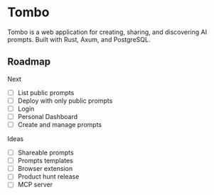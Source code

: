 # Tombo

Tombo is a web application for creating, sharing, and discovering AI prompts. Built with Rust, Axum, and PostgreSQL.

## Roadmap

Next
- [ ] List public prompts
- [ ] Deploy with only public prompts
- [ ] Login
- [ ] Personal Dashboard
- [ ] Create and manage prompts

Ideas
- [ ] Shareable prompts
- [ ] Prompts templates
- [ ] Browser extension
- [ ] Product hunt release
- [ ] MCP server
